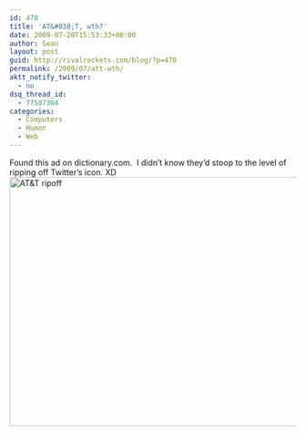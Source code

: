 ```yaml
---
id: 478
title: 'AT&#038;T, wth?'
date: 2009-07-28T15:53:33+00:00
author: Sean
layout: post
guid: http://rivalrockets.com/blog/?p=478
permalink: /2009/07/att-wth/
aktt_notify_twitter:
  - no
dsq_thread_id:
  - 77587304
categories:
  - Computers
  - Humor
  - Web
---
```

Found this ad on dictionary.com.  I didn&#8217;t know they&#8217;d stoop to the level of ripping off Twitter&#8217;s icon. XD<img class="alignnone size-full wp-image-477" title="AT&T ripoff" src="http://rivalrockets.com/blog/wp-content/uploads/2009/07/ATT-ripoff.JPG" alt="AT&T ripoff" width="781" height="437" />